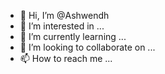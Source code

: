 - 👋 Hi, I’m @Ashwendh
- 👀 I’m interested in ...
- 🌱 I’m currently learning ...
- 💞️ I’m looking to collaborate on ...
- 📫 How to reach me ...

<!---
Ashwendh/Ashwendh is a ✨ special ✨ repository because its `README.md` (this file) appears on your GitHub profile.
You can click the Preview link to take a look at your changes.
--->
